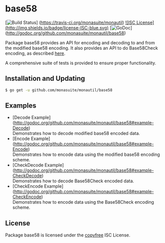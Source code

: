 base58
==========

[![Build Status](http://img.shields.io/travis/monasuite/monautil.svg)]
(https://travis-ci.org/monasuite/monautil) [![ISC License]
(http://img.shields.io/badge/license-ISC-blue.svg)](http://copyfree.org)
[![GoDoc](https://godoc.org/github.com/monasuite/monautil/base58?status.png)]
(http://godoc.org/github.com/monasuite/monautil/base58)

Package base58 provides an API for encoding and decoding to and from the
modified base58 encoding.  It also provides an API to do Base58Check encoding,
as described [here](https://en.monacoin.it/wiki/Base58Check_encoding).

A comprehensive suite of tests is provided to ensure proper functionality.

## Installation and Updating

```bash
$ go get -u github.com/monasuite/monautil/base58
```

## Examples

* [Decode Example]
  (http://godoc.org/github.com/monasuite/monautil/base58#example-Decode)  
  Demonstrates how to decode modified base58 encoded data.
* [Encode Example]
  (http://godoc.org/github.com/monasuite/monautil/base58#example-Encode)  
  Demonstrates how to encode data using the modified base58 encoding scheme.
* [CheckDecode Example]
  (http://godoc.org/github.com/monasuite/monautil/base58#example-CheckDecode)  
  Demonstrates how to decode Base58Check encoded data.
* [CheckEncode Example]
  (http://godoc.org/github.com/monasuite/monautil/base58#example-CheckEncode)  
  Demonstrates how to encode data using the Base58Check encoding scheme.

## License

Package base58 is licensed under the [copyfree](http://copyfree.org) ISC
License.
